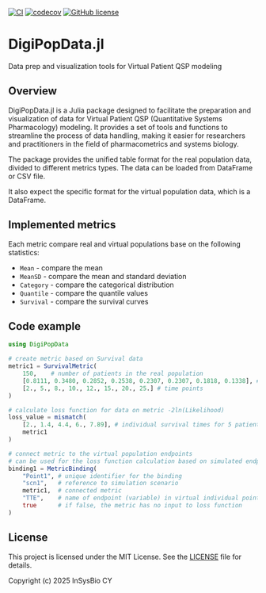 [![CI](https://github.com/insysbio/DigiPopData.jl/actions/workflows/autotest.yml/badge.svg)](https://github.com/insysbio/DigiPopData.jl/actions/workflows/autotest.yml)
[![codecov](https://codecov.io/gh/insysbio/DigiPopData.jl/graph/badge.svg?token=939QCNXCYP)](https://codecov.io/gh/insysbio/DigiPopData.jl)
[![GitHub license](https://img.shields.io/github/license/insysbio/DigiPopdata.jl.svg)](https://github.com/insysbio/DigiPopdata.jl/blob/master/LICENSE)

# DigiPopData.jl
Data prep and visualization tools for Virtual Patient QSP modeling

## Overview

DigiPopData.jl is a Julia package designed to facilitate the preparation and visualization of data for Virtual Patient QSP (Quantitative Systems Pharmacology) modeling. It provides a set of tools and functions to streamline the process of data handling, making it easier for researchers and practitioners in the field of pharmacometrics and systems biology.

The package provides the unified table format for the real population data, divided to different metrics types. The data can be loaded from DataFrame or CSV file.

It also expect the specific format for the virtual population data, which is a DataFrame.

## Implemented metrics

Each metric compare real and virtual populations base on the following statistics:

- `Mean` - compare the mean
- `MeanSD` - compare the mean and standard deviation
- `Category` - compare the categorical distribution
- `Quantile` - compare the quantile values
- `Survival` - compare the survival curves

## Code example

```julia
using DigiPopData

# create metric based on Survival data
metric1 = SurvivalMetric(
    150,    # number of patients in the real population
    [0.8111, 0.3480, 0.2852, 0.2538, 0.2307, 0.2307, 0.1818, 0.1338], # survival values in descending order
    [2., 5., 8., 10., 12., 15., 20., 25.] # time points
)

# calculate loss function for data on metric -2ln(Likelihood)
loss_value = mismatch(
    [2., 1.4, 4.4, 6., 7.89], # individual survival times for 5 patients
    metric1
)

# connect metric to the virtual population endpoints
# can be used for the loss function calculation based on simulated endpoints
binding1 = MetricBinding(
    "Point1", # unique identifier for the binding
    "scn1",   # reference to simulation scenario
    metric1,  # connected metric
    "TTE",    # name of endpoint (variable) in virtual individual point
    true      # if false, the metric has no input to loss function
)
```

## License

This project is licensed under the MIT License. See the [LICENSE](LICENSE) file for details.

Copyright (c) 2025 InSysBio CY
